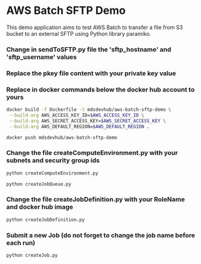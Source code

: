 # AWS Batch SFTP Demo

This demo application aims to test AWS Batch to transfer a file from S3 bucket to an external SFTP using Python library paramiko.  

### Change in sendToSFTP.py file the 'sftp_hostname' and 'sftp_username' values

### Replace the pkey file content with your private key value

### Replace in docker commands below the docker hub account to yours

```bash
docker build -f Dockerfile -t mdsdevhub/aws-batch-sftp-demo \
 --build-arg AWS_ACCESS_KEY_ID=$AWS_ACCESS_KEY_ID \
 --build-arg AWS_SECRET_ACCESS_KEY=$AWS_SECRET_ACCESS_KEY \
 --build-arg AWS_DEFAULT_REGION=$AWS_DEFAULT_REGION .
```

```bash
docker push mdsdevhub/aws-batch-sftp-demo
```

### Change the file createComputeEnvironment.py with your subnets and security group ids

```bash
python createComputeEnvironment.py
```

```bash
python createJobQueue.py
```

### Change the file createJobDefinition.py with your RoleName and docker hub image

```bash
python createJobDefinition.py
```

### Submit a new Job (do not forget to change the job name before each run)

```bash
python createJob.py
```
